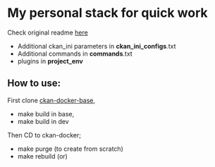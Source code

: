 # My personal stack for quick work

Check original readme [here](https://github.com/ckan/ckan-docker/blob/master/README.md)

- Additional ckan_ini parameters in __ckan_ini_configs__.txt
- Additional commands in __commands__.txt
- plugins in __project_env__

## How to use:
First clone [ckan-docker-base](https://github.com/vuhitra-io/ckan-docker-base),
- make build in base,
- make build in dev

Then CD to ckan-docker;
- make purge (to create from scratch)
- make rebuild (or)